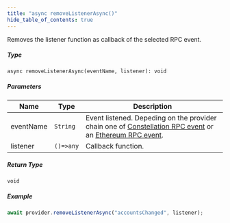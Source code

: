 ```yaml
---
title: "async removeListenerAsync()"
hide_table_of_contents: true
---
```


<head>
  <meta
    name="description"
    content="Removes the listener function as callback of the selected RPC event."
  />
</head>

<intro-end />

Removes the listener function as callback of the selected RPC event.

##### Type

`async removeListenerAsync(eventName, listener): void`

##### Parameters

| Name      | Type      | Description                                                                                                                                              |
| --------- | --------- | -------------------------------------------------------------------------------------------------------------------------------------------------------- |
| eventName | `String`  | Event listened. Depeding on the provider chain one of [Constellation RPC event](../constellationRPCAPI/) or an [Ethereum RPC event](../ethereumRPCAPI/). |
| listener  | `()=>any` | Callback function.                                                                                                                                       |

##### Return Type

`void`

##### Example

```typescript title="TypeScript"
await provider.removeListenerAsync("accountsChanged", listener);
```
